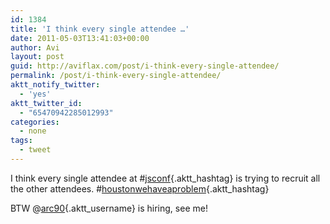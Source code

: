 ```yaml
---
id: 1384
title: 'I think every single attendee …'
date: 2011-05-03T13:41:03+00:00
author: Avi
layout: post
guid: http://aviflax.com/post/i-think-every-single-attendee/
permalink: /post/i-think-every-single-attendee/
aktt_notify_twitter:
  - 'yes'
aktt_twitter_id:
  - "65470942285012993"
categories:
  - none
tags:
  - tweet
---
```

I think every single attendee at #[jsconf](http://search.twitter.com/search?q=%23jsconf){.aktt_hashtag} is trying to recruit all the other attendees. #[houstonwehaveaproblem](http://search.twitter.com/search?q=%23houstonwehaveaproblem){.aktt_hashtag}
  
BTW @[arc90](http://twitter.com/arc90){.aktt_username} is hiring, see me!